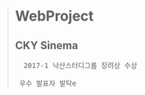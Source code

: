 > # WebProject <br/>
> ## CKY Sinema <br/>
> <pre>  2017-1 낙산스터디그룹 장려상 수상<br/>
>  우수 발표자 발탁e </pre>
